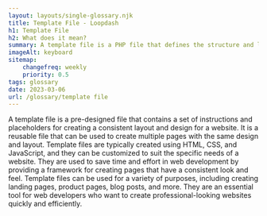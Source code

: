 ```yaml
--- 
layout: layouts/single-glossary.njk
title: Template File - Loopdash
h1: Template File
h2: What does it mean?
summary: A template file is a PHP file that defines the structure and layout of a specific page or post type in a WordPress theme.
imageAlt: keyboard
sitemap:
	changefreq: weekly
	priority: 0.5
tags: glossary
date: 2023-03-06
url: /glossary/template file
---
```


A template file is a pre-designed file that contains a set of instructions and placeholders for creating a consistent layout and design for a website. It is a reusable file that can be used to create multiple pages with the same design and layout. Template files are typically created using HTML, CSS, and JavaScript, and they can be customized to suit the specific needs of a website. They are used to save time and effort in web development by providing a framework for creating pages that have a consistent look and feel. Template files can be used for a variety of purposes, including creating landing pages, product pages, blog posts, and more. They are an essential tool for web developers who want to create professional-looking websites quickly and efficiently.